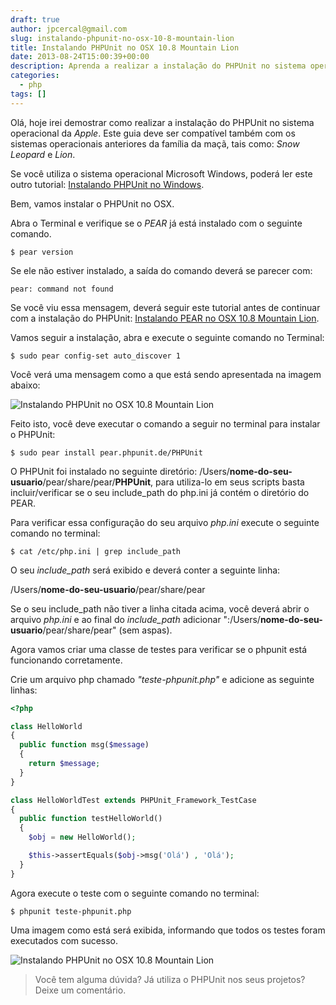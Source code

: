 ```yaml
---
draft: true
author: jpcercal@gmail.com
slug: instalando-phpunit-no-osx-10-8-mountain-lion
title: Instalando PHPUnit no OSX 10.8 Mountain Lion
date: 2013-08-24T15:00:39+00:00
description: Aprenda a realizar a instalação do PHPUnit no sistema operacional da Apple, o Mac OSX 10.8 Mountain Lion com este passo a passo.
categories:
  - php
tags: []
---
```


Olá, hoje irei demostrar como realizar a instalação do PHPUnit no sistema operacional da _Apple_. Este guia deve ser compatível também com os sistemas operacionais anteriores da família da maçã, tais como: _Snow Leopard_ e _Lion_.

Se você utiliza o sistema operacional Microsoft Windows, poderá ler este outro tutorial: [Instalando PHPUnit no Windows](http://sistemas.cekurte.com/blog/instalando-phpunit-no-windows/ "Instalando PHPUnit no Windows").

Bem, vamos instalar o PHPUnit no OSX.

Abra o Terminal e verifique se o _PEAR_ já está instalado com o seguinte comando.

```shell
$ pear version
```

Se ele não estiver instalado, a saída do comando deverá se parecer com:

```shell
pear: command not found
```

Se você viu essa mensagem, deverá seguir este tutorial antes de continuar com a instalação do PHPUnit: [Instalando PEAR no OSX 10.8 Mountain Lion](http://sistemas.cekurte.com/blog/instalando-pear-no-osx-10-8-mountain-lion/ "Instalando PEAR no OSX 10.8 Mountain Lion").

Vamos seguir a instalação, abra e execute o seguinte comando no Terminal:

```shell
$ sudo pear config-set auto_discover 1
```

Você verá uma mensagem como a que está sendo apresentada na imagem abaixo:

![Instalando PHPUnit no OSX 10.8 Mountain Lion](http://sistemas.cekurte.com/wp-content/uploads/2013/04/Captura-de-Tela-2013-04-08-às-18.23.31.png "Instalando PHPUnit no OSX 10.8 Mountain Lion")

Feito isto, você deve executar o comando a seguir no terminal para instalar o PHPUnit:

```shell
$ sudo pear install pear.phpunit.de/PHPUnit
```

O PHPUnit foi instalado no seguinte diretório: /Users/**nome-do-seu-usuario**/pear/share/pear/**PHPUnit**, para utiliza-lo em seus scripts basta incluir/verificar se o seu include_path do php.ini já contém o diretório do PEAR.

Para verificar essa configuração do seu arquivo _php.ini_ execute o seguinte comando no terminal:

```shell
$ cat /etc/php.ini | grep include_path
```

O seu _include_path_ será exibido e deverá conter a seguinte linha:

/Users/**nome-do-seu-usuario**/pear/share/pear

Se o seu include_path não tiver a linha citada acima, você deverá abrir o arquivo _php.ini_ e ao final do _include_path_ adicionar ":/Users/**nome-do-seu-usuario**/pear/share/pear" (sem aspas).

Agora vamos criar uma classe de testes para verificar se o phpunit está funcionando corretamente.

Crie um arquivo php chamado _"teste-phpunit.php"_ e adicione as seguinte linhas:

```php
<?php

class HelloWorld
{
  public function msg($message)
  {
    return $message;
  }
}

class HelloWorldTest extends PHPUnit_Framework_TestCase
{
  public function testHelloWorld()
  {
    $obj = new HelloWorld();

    $this->assertEquals($obj->msg('Olá') , 'Olá');
  }
}
```

Agora execute o teste com o seguinte comando no terminal:

```shell
$ phpunit teste-phpunit.php
```

Uma imagem como está será exibida, informando que todos os testes foram executados com sucesso.

![Instalando PHPUnit no OSX 10.8 Mountain Lion](http://sistemas.cekurte.com/wp-content/uploads/2013/04/Captura-de-Tela-2013-04-08-às-18.37.40.png "Instalando PHPUnit no OSX 10.8 Mountain Lion")

> Você tem alguma dúvida? Já utiliza o PHPUnit nos seus projetos? Deixe um comentário.
